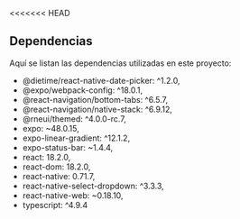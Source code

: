 <<<<<<< HEAD
## Dependencias

Aquí se listan las dependencias utilizadas en este proyecto:

* @dietime/react-native-date-picker: ^1.2.0,
* @expo/webpack-config: ^18.0.1,
* @react-navigation/bottom-tabs: ^6.5.7,
* @react-navigation/native-stack: ^6.9.12,
* @rneui/themed: ^4.0.0-rc.7,
* expo: ~48.0.15,
* expo-linear-gradient: ^12.1.2,
* expo-status-bar: ~1.4.4,
* react: 18.2.0,
* react-dom: 18.2.0,
* react-native: 0.71.7,
* react-native-select-dropdown: ^3.3.3,
* react-native-web: ~0.18.10,
* typescript: ^4.9.4